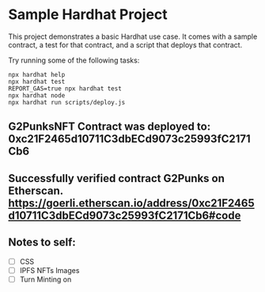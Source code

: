 # Sample Hardhat Project

This project demonstrates a basic Hardhat use case. It comes with a sample contract, a test for that contract, and a script that deploys that contract.

Try running some of the following tasks:

```shell
npx hardhat help
npx hardhat test
REPORT_GAS=true npx hardhat test
npx hardhat node
npx hardhat run scripts/deploy.js
```

## G2PunksNFT Contract was deployed to: 0xc21F2465d10711C3dbECd9073c25993fC2171Cb6

## Successfully verified contract G2Punks on Etherscan. https://goerli.etherscan.io/address/0xc21F2465d10711C3dbECd9073c25993fC2171Cb6#code

## Notes to self:

- [ ] CSS
- [ ] IPFS NFTs Images
- [ ] Turn Minting on
